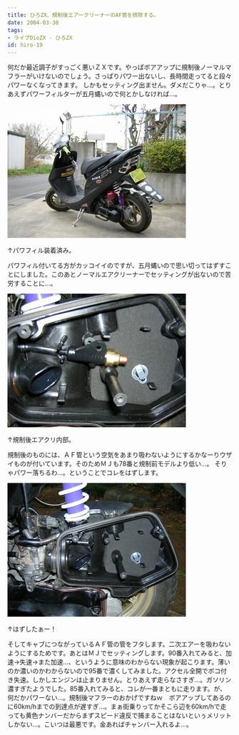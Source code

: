 ```yaml
---
title: ひろZX、規制後エアークリーナーのAF管を排除する。
date: 2004-03-30
tags:
- ライブDioZX - ひろZX
id: hiro-19
---
```



<p class="sentence spacing10">何だか最近調子がすっごく悪いＺＸです。やっぱボアアップに規制後ノーマルマフラーがいけないのでしょう。さっぱりパワー出ないし、長時間走ってると段々パワーなくなってきます。 しかもセッティング出ません。ダメだこりゃ...。とりあえずパワーフィルターが五月蝿いので何とかしなければ...。</p>
<div class="center spacing"><img src="/photo/diary/2004.03.30_zx1.jpg" alt=""></div>
<p class="sentence">↑パワフィル装着済み。</p>
<p class="sentence spacing10">パワフィル付いてる方がカッコイイのですが、五月蝿いので思い切ってはずすことにしました。このあとノーマルエアクリーナーでセッティングが出ないので苦労することに...。</p>
<div class="center spacing"><img src="/photo/diary/2004.03.30_zx2.jpg" alt=""></div>
<p class="sentence">↑規制後エアクリ内部。</p>
<p class="sentence spacing10">規制後のものには、ＡＦ管という空気をあまり吸わないようにするかなーりウザイものが付いています。そのためＭＪも78番と規制前モデルより低い...。 そりゃパワー落ちるわ...。ということでコレをはずします。 </p>
<div class="center spacing"><img src="/photo/diary/2004.03.30_zx3.jpg" alt=""></div>
<p class="sentence">↑はずしたぁー！</p>
<p class="sentence">そしてキャブにつながっているＡＦ管の管をフタします。二次エアーを吸わないようにするためです。あとはＭＪでセッティングします。90番入れてみると、加速→失速→また加速...、というように意味のわからない現象が起こります。薄いのか濃いのかわからないので95番で濃くしてみました。アクセル全開でボコ付き失速。しかしエンジンは止まりません。とりあえず走らなさすぎ...。ガソリン濃すぎたようでした。85番入れてみると、コレが一番まともに走ります。が、何だかパワーない...。規制後マフラーのおかげですねｗ　ボアアップしてあるのに60km/hまでの到達点が遅すぎ...。まぁ街乗りってかそこら辺を60km/hで走っても黄色ナンバーだからまずスピード違反で捕まることはないといぅメリットしかない...。こいつは最悪です。金あればチャンバー入れるよ...。</p>
